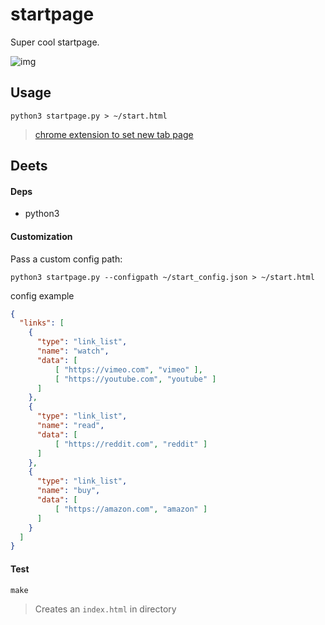# startpage

Super cool startpage.

![img](http://i.imgur.com/Etst3YH.jpg)

## Usage

```
python3 startpage.py > ~/start.html
```

> [chrome extension to set new tab page](https://chrome.google.com/webstore/detail/new-tab-redirect/icpgjfneehieebagbmdbhnlpiopdcmna)

## Deets

#### Deps

- python3

#### Customization

Pass a custom config path:

```
python3 startpage.py --configpath ~/start_config.json > ~/start.html
```

config example

```json
{
  "links": [
    {
      "type": "link_list",
      "name": "watch",
      "data": [
          [ "https://vimeo.com", "vimeo" ],
          [ "https://youtube.com", "youtube" ]
      ]
    },
    {
      "type": "link_list",
      "name": "read",
      "data": [
          [ "https://reddit.com", "reddit" ]
      ]
    },
    {
      "type": "link_list",
      "name": "buy",
      "data": [
          [ "https://amazon.com", "amazon" ]
      ]
    }
  ]
}
```

#### Test

```
make
```

> Creates an `index.html` in directory
